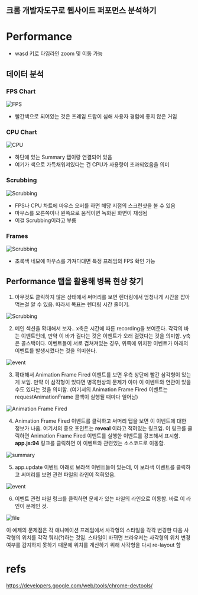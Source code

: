 크롬 개발자도구로 웹사이트 퍼포먼스 분석하기
---

# Performance
* wasd 키로 타임라인 zoom 및 이동 가능
## 데이터 분석
### FPS Chart
![FPS](https://developers.google.com/web/tools/chrome-devtools/evaluate-performance/imgs/fps-chart.svg?hl=ko)

* 빨간색으로 되어있는 것은 프레임 드랍이 심해 사용자 경험에 좋지 않은 거임

### CPU Chart
![CPU](https://developers.google.com/web/tools/chrome-devtools/evaluate-performance/imgs/cpu-summary.svg?hl=ko)

* 하단에 있는 Summary 탭이랑 연결되어 있음
* 여기가 색으로 가득채워져있다는 건 CPU가 사용량이 초과되었음을 의미

### Scrubbing
![Scrubbing](https://developers.google.com/web/tools/chrome-devtools/evaluate-performance/imgs/screenshot.png?hl=ko)

* FPS나 CPU 차트에 마우스 오버를 하면 해당 지점의 스크린샷을 볼 수 있음
* 마우스를 오른쪽이나 왼쪽으로 움직이면 녹화된 화면이 재생됨
* 이걸 Scrubbing이라고 부름

### Frames
![Scrubbing](https://developers.google.com/web/tools/chrome-devtools/evaluate-performance/imgs/frame.png?hl=ko)

* 초록색 네모에 마우스를 가져다대면 특정 프레임의 FPS 확인 가능

## Performance 탭을 활용해 병목 현상 찾기

1. 아무것도 클릭하지 않은 상태에서 써머리를 보면 렌더링에서 엄청나게 시간을 잡아먹는걸 알 수 있음. 따라서 목표는 렌더링 시간 줄이기.

![Scrubbing](https://developers.google.com/web/tools/chrome-devtools/evaluate-performance/imgs/summary.svg?hl=ko)

2. 메인 섹션을 확대해서 보자.. x축은 시간에 따른 recording을 보여준다. 각각의 바는 이벤트인데, 만약 이 바가 길다는 것은 이벤트가 오래 걸렸다는 것을 의미함. y축은 콜스택이다. 이벤트들이 서로 겹쳐져있는 경우, 위쪽에 위치한 이벤트가 아래의 이벤트를 발생시켰다는 것을 의미한다.

![event](https://developers.google.com/web/tools/chrome-devtools/evaluate-performance/imgs/main.svg?hl=ko)

3. 확대해서 Animation Frame Fired 이벤트를 보면 우측 상단에 빨간 삼각형이 있는게 보임. 만약 이 삼각형이 있다면 병목현상의 문제가 아마 이 이벤트와 연관이 있을수도 있다는 것을 의미함. (여기서의 Animation Frame Fired 이벤트는 requestAnimationFrame 콜백이 실행될 때마다 일어남)

![Animation Frame Fired
](https://developers.google.com/web/tools/chrome-devtools/evaluate-performance/imgs/zoomed.png?hl=ko)

4. Animation Frame Fired 이벤트를 클릭하고 써머리 탭을 보면 이 이벤트에 대한 정보가 나옴. 여기서의 중요 포인트는 **reveal** 이라고 적혀있는 링크임. 이 링크를 클릭하면 Animation Frame Fired 이벤트를 실행한 이벤트를 강조해서 표시함. **app.js:94** 링크를 클릭하면 이 이벤트와 관련있는 소스코드로 이동함.

![summary](https://developers.google.com/web/tools/chrome-devtools/evaluate-performance/imgs/animation-frame-fired.png?hl=ko)

5. app.update 이벤트 아래로 보라색 이벤트들이 있는데, 이 보라색 이벤트를 클릭하고 써머리를 보면 관련 파일의 라인이 적혀있음.

![event](https://i.imgur.com/ILxri3L.png)

6. 이벤트 관련 파일 링크를 클릭하면 문제가 있는 파일의 라인으로 이동함. 바로 이 라인이 문제인 것.

![file](https://developers.google.com/web/tools/chrome-devtools/evaluate-performance/imgs/forced-layout-src.png?hl=ko)

이 예제의 문제점은 각 애니메이션 프레임에서 사각형의 스타일을 각각 변경한 다음 사각형의 위치를 각각 쿼리(?)하는 것임. 스타일이 바뀌면 브라우저는 사각형의 위치 변경 여부를 감지하지 못하기 때문에 위치를 계산하기 위해 사각형을 다시 re-layout 함

# refs
https://developers.google.com/web/tools/chrome-devtools/